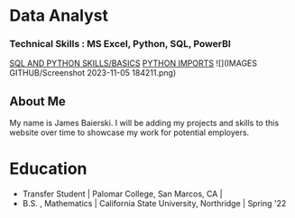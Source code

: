 # Data Analyst

### Technical Skills : MS Excel, Python, SQL, PowerBI

[SQL AND PYTHON SKILLS/BASICS](Skills.md)
[PYTHON IMPORTS](Modules.md)
![](IMAGES GITHUB/Screenshot 2023-11-05 184211.png)

## About Me

My name is James Baierski. I will be adding my projects and skills to this website over time to showcase my work for potential employers.

# Education
- Transfer Student | Palomar College, San Marcos, CA |
- B.S. , Mathematics | California State University, Northridge | Spring '22




 




